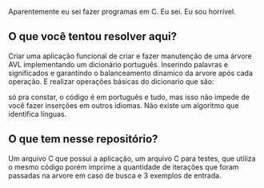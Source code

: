 Aparentemente eu sei fazer programas em C. Eu sei. Eu sou horrível.

O que você tentou resolver aqui?
-

Criar uma aplicação funcional de criar e fazer manutenção de uma árvore AVL implementando um dicionário português. Inserindo palavras e significados e garantindo o balanceamento dinamico da arvore após cada operação. E realizar operações básicas do dicionario que são:

só pra constar, o código é em português e tudo, mas isso não impede de você fazer inserções em outros idiomas. Não existe um algoritmo que identifica línguas.

O que tem nesse repositório?
-

Um arquivo C que possui a aplicação, um arquivo C para testes, que utiliza o mesmo código porém imprime a quantidade de iterações que foram passadas na arvore em caso de busca e 3 exemplos de entrada.